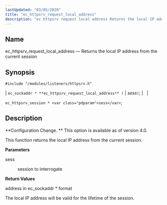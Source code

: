 ```yaml
---
lastUpdated: "03/05/2020"
title: "ec_httpsrv_request_local_address"
description: "ec httpsrv request local address Returns the local IP address from the current session ec sockaddr ec httpsrv request local address sess ec httpsrv session sess Configuration Change This option is available as of version 4 0 This function returns the local IP address from the current session sess session..."
---
```


<a name="apis.ec_httpsrv_request_local_address"></a> 
## Name

ec_httpsrv_request_local_address — Returns the local IP address from the current session

## Synopsis

`#include "/modules/listeners/httpsrv.h"`

| `ec_sockaddr * **ec_httpsrv_request_local_address** (` | <var class="pdparam">sess</var>`)`; |   |

`ec_httpsrv_session * <var class="pdparam">sess</var>`;<a name="idp7234656"></a> 
## Description

**Configuration Change. ** This option is available as of version 4.0.

This function returns the local IP address from the current session.

**<a name="idp7237568"></a> Parameters**

<dl class="variablelist">

<dt>sess</dt>

<dd>

session to interrogate

</dd>

</dl>

**<a name="idp7240304"></a> Return Values**

address in ec_sockaddr * format

The local IP address will be valid for the lifetime of the session.